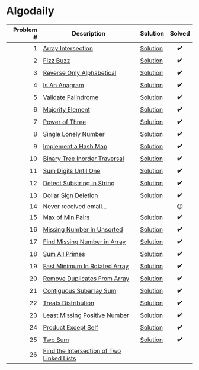 # Algodaily

| Problem # | Description                                               | Solution                          | Solved |
| --------: | --------------------------------------------------------- | --------------------------------- | :----: |
|         1 | [Array Intersection](problems/001)                        | [Solution](problems/001/index.js) |   ✔️   |
|         2 | [Fizz Buzz](problems/002)                                 | [Solution](problems/002/index.js) |   ✔️   |
|         3 | [Reverse Only Alphabetical](problems/003)                 | [Solution](problems/003/index.js) |   ✔️   |
|         4 | [Is An Anagram](problems/004)                             | [Solution](problems/004/index.js) |   ✔️   |
|         5 | [Validate Palindrome](problems/005)                       | [Solution](problems/005/index.js) |   ✔️   |
|         6 | [Majority Element](problems/006)                          | [Solution](problems/006/index.js) |   ✔️   |
|         7 | [Power of Three](problems/007)                            | [Solution](problems/007/index.js) |   ✔️   |
|         8 | [Single Lonely Number](problems/008)                      | [Solution](problems/008/index.js) |   ✔️   |
|         9 | [Implement a Hash Map](problems/009)                      | [Solution](problems/009/index.js) |   ✔️   |
|        10 | [Binary Tree Inorder Traversal](problems/010)             | [Solution](problems/010/index.js) |   ✔️   |
|        11 | [Sum Digits Until One](problems/011)                      | [Solution](problems/011/index.js) |   ✔️   |
|        12 | [Detect Substring in String](problems/012)                | [Solution](problems/012/index.js) |   ✔️   |
|        13 | [Dollar Sign Deletion](problems/013)                      | [Solution](problems/013/index.js) |   ✔️   |
|        14 | Never received email...                                   |                                   |   😞   |
|        15 | [Max of Min Pairs](problems/015)                          | [Solution](problems/015/index.js) |   ✔️   |
|        16 | [Missing Number In Unsorted](problems/016)                | [Solution](problems/016/index.js) |   ✔️   |
|        17 | [Find Missing Number in Array](problems/017)              | [Solution](problems/017/index.js) |   ✔️   |
|        18 | [Sum All Primes](problems/018)                            | [Solution](problems/018/index.js) |   ✔️   |
|        19 | [Fast Minimum In Rotated Array](problems/019)             | [Solution](problems/019/index.js) |   ✔️   |
|        20 | [Remove Duplicates From Array](problems/020)              | [Solution](problems/020/index.js) |   ✔️   |
|        21 | [Contiguous Subarray Sum](problems/021)                   | [Solution](problems/021/index.js) |   ✔️   |
|        22 | [Treats Distribution](problems/022)                       | [Solution](problems/022/index.js) |   ✔️   |
|        23 | [Least Missing Positive Number](problems/023)             | [Solution](problems/023/index.js) |   ✔️   |
|        24 | [Product Except Self](problems/024)                       | [Solution](problems/024/index.js) |   ✔️   |
|        25 | [Two Sum](problems/025)                                   | [Solution](problems/025/index.js) |   ✔️   |
|        26 | [Find the Intersection of Two Linked Lists](problems/026) |                                   |        |
